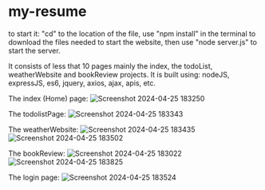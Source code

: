 # my-resume

to start it:
  "cd" to the location of the file,
  use "npm install" in the terminal to download the files needed to start the website,
  then use "node server.js" to start the server.
  
It consists of less that 10 pages mainly the index, the todoList, weatherWebsite and bookReview projects.
It is built using:
  nodeJS,
  expressJS,
  es6,
  jquery,
  axios,
  ajax,
  apis,
  etc.

The index (Home) page:
![Screenshot 2024-04-25 183250](https://github.com/devondevos/new-Resume-node.js-/assets/52822153/e8000a43-c94d-4af4-b3a2-2083720cddd2)



The todolistPage:
![Screenshot 2024-04-25 183343](https://github.com/devondevos/new-Resume-node.js-/assets/52822153/4a8433df-21c8-46e3-9e70-5d61665ac261)



The weatherWebsite:
![Screenshot 2024-04-25 183435](https://github.com/devondevos/new-Resume-node.js-/assets/52822153/afcbb157-cb80-4dfb-a5c5-73d3c25b881f)
![Screenshot 2024-04-25 183502](https://github.com/devondevos/new-Resume-node.js-/assets/52822153/08bab02c-22b1-4a93-98ba-4b284aff1f22)



The bookReview: 
![Screenshot 2024-04-25 183022](https://github.com/devondevos/new-Resume-node.js-/assets/52822153/0baefb8e-aac9-456e-b65f-fcae2b513ac0)
![Screenshot 2024-04-25 183825](https://github.com/devondevos/new-Resume-node.js-/assets/52822153/190baf5d-8be7-46df-addb-d260d04937dd)



The login page:
![Screenshot 2024-04-25 183524](https://github.com/devondevos/new-Resume-node.js-/assets/52822153/3113e87e-0856-443a-83e2-b1d165bdf7ac)


